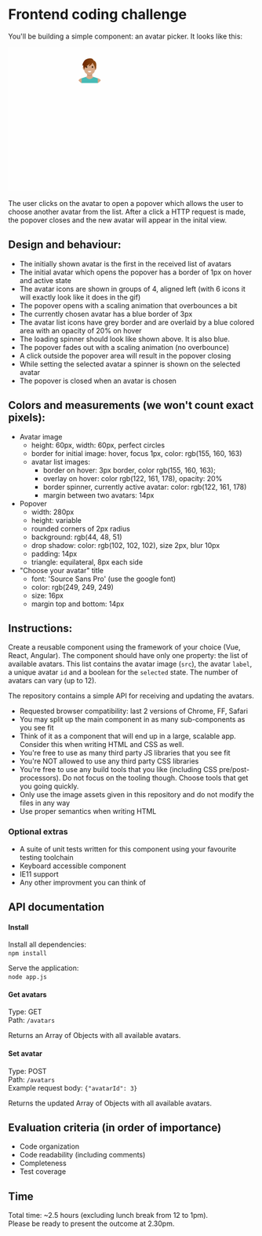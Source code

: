# Frontend coding challenge

You'll be building a simple component: an avatar picker. It looks like this:

![Pick an avatar](avatar_picker.gif "Pick me!")

The user clicks on the avatar to open a popover which allows the user to choose another avatar from the list. After a click a HTTP request is made, the popover closes and the new avatar will appear in the inital view.

## Design and behaviour:

* The initially shown avatar is the first in the received list of avatars
* The initial avatar which opens the popover has a border of 1px on hover and active state
* The avatar icons are shown in groups of 4, aligned left (with 6 icons it will exactly look like it does in the gif)
* The popover opens with a scaling animation that overbounces a bit
* The currently chosen avatar has a blue border of 3px
* The avatar list icons have grey border and are overlaid by a blue colored area with an opacity of 20% on hover
* The loading spinner should look like shown above. It is also blue.
* The popover fades out with a scaling animation (no overbounce)
* A click outside the popover area will result in the popover closing
* While setting the selected avatar a spinner is shown on the selected avatar
* The popover is closed when an avatar is chosen

## Colors and measurements (we won't count exact pixels):

* Avatar image
  * height: 60px, width: 60px, perfect circles
  * border for initial image: hover, focus 1px, color: rgb(155, 160, 163)
  * avatar list images:
    * border on hover: 3px border, color rgb(155, 160, 163);
    * overlay on hover: color rgb(122, 161, 178), opacity: 20%
    * border spinner, currently active avatar: color: rgb(122, 161, 178)
    * margin between two avatars: 14px
* Popover
  * width: 280px
  * height: variable
  * rounded corners of 2px radius
  * background: rgb(44, 48, 51)
  * drop shadow: color: rgb(102, 102, 102), size 2px, blur 10px
  * padding: 14px
  * triangle: equilateral, 8px each side
* "Choose your avatar" title
  * font: 'Source Sans Pro' (use the google font)
  * color: rgb(249, 249, 249)
  * size: 16px
  * margin top and bottom: 14px

## Instructions:

Create a reusable component using the framework of your choice (Vue, React, Angular). 
The component should have only one property: the list of available avatars. 
This list contains the avatar image (`src`), the avatar `label`, a unique avatar `id` and a boolean for the `selected` state. 
The number of avatars can vary (up to 12). 

The repository contains a simple API for receiving and updating the avatars.

* Requested browser compatibility: last 2 versions of Chrome, FF, Safari
* You may split up the main component in as many sub-components as you see fit
* Think of it as a component that will end up in a large, scalable app. Consider this when writing HTML and CSS as well.
* You're free to use as many third party JS libraries that you see fit
* You're NOT allowed to use any third party CSS libraries
* You're free to use any build tools that you like (including CSS pre/post-processors). Do not focus on the tooling though. Choose tools that get you going quickly.
* Only use the image assets given in this repository and do not modify the files in any way
* Use proper semantics when writing HTML

### Optional extras

* A suite of unit tests written for this component using your favourite testing toolchain
* Keyboard accessible component
* IE11 support
* Any other improvment you can think of

## API documentation

#### Install
Install all dependencies:  
`npm install`

Serve the application:  
`node app.js`
 
#### Get avatars
Type: GET  
Path: `/avatars`

Returns an Array of Objects with all available avatars.

#### Set avatar
Type: POST  
Path: `/avatars`  
Example request body: `{"avatarId": 3}`

Returns the updated Array of Objects with all available avatars.

## Evaluation criteria (in order of importance)

* Code organization
* Code readability (including comments)
* Completeness
* Test coverage

## Time

Total time: ~2.5 hours (excluding lunch break from 12 to 1pm).  
Please be ready to present the outcome at 2.30pm. 
